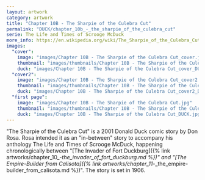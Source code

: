 ```yaml
---
layout: artwork
category: artwork
title: "Chapter 10B - The Sharpie of the Culebra Cut"
permalink: "DUCK/chapter_10b_-_the_sharpie_of_the_culebra_cut"
serie: The Life and Times of Scrooge McDuck
more_info: https://en.wikipedia.org/wiki/The_Sharpie_of_the_Culebra_Cut
images:
  "cover":
    image: "images/Chapter 10B - The Sharpie of the Culebra Cut_cover.jpg"
    thumbnail: "images/thumbnails/Chapter 10B - The Sharpie of the Culebra Cut_cover.jpg"
    duck: "images/Chapter 10B - The Sharpie of the Culebra Cut_cover_DUCK.jpg"
  "cover2":
    image: "images/Chapter 10B - The Sharpie of the Culebra Cut_cover2.jpg"
    thumbnail: "images/thumbnails/Chapter 10B - The Sharpie of the Culebra Cut_cover2.jpg"
    duck: "images/Chapter 10B - The Sharpie of the Culebra Cut_cover2_DUCK.jpg"
  "first page":
    image: "images/Chapter 10B - The Sharpie of the Culebra Cut.jpg"
    thumbnail: "images/thumbnails/Chapter 10B - The Sharpie of the Culebra Cut.jpg"
    duck: "images/Chapter 10B - The Sharpie of the Culebra Cut_DUCK.jpg"
---
```


"The Sharpie of the Culebra Cut" is a 2001 Donald Duck comic story by Don Rosa. Rosa intended it as an "in-between" story to accompany his anthology The Life and Times of Scrooge McDuck, happening chronologically between "[The Invader of Fort Duckburg]({% link artworks/chapter_10_-_the_invader_of_fort_duckburg.md %})" and "[The Empire-Builder from Calisota]({% link artworks/chapter_11_-_the_empire-builder_from_calisota.md %})". The story is set in 1906.

